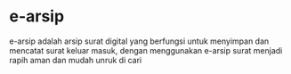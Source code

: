 # e-arsip
e-arsip adalah arsip surat digital yang berfungsi untuk menyimpan dan mencatat surat keluar masuk,  dengan menggunakan e-arsip surat menjadi rapih aman dan mudah unruk di cari
